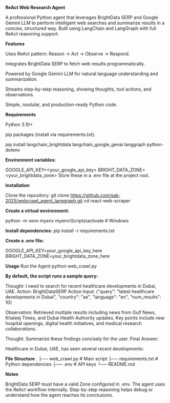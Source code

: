 **ReAct Web Research Agent**

A professional Python agent that leverages BrightData SERP and Google Gemini LLM to perform intelligent web searches and summarize results in a concise, structured way. Built using LangChain and LangGraph with full ReAct reasoning support.

**Features**

Uses ReAct pattern: Reason → Act → Observe → Respond.

Integrates BrightData SERP to fetch web results programmatically.

Powered by Google Gemini LLM for natural language understanding and summarization.

Streams step-by-step reasoning, showing thoughts, tool actions, and observations.

Simple, modular, and production-ready Python code.


**Requirements**

Python 3.10+

pip packages (install via requirements.txt):

pip install langchain_brightdata langchain_google_genai langgraph python-dotenv


**Environment variables:**

GOOGLE_API_KEY=<your_google_api_key>
BRIGHT_DATA_ZONE=<your_brightdata_zone>
Store these in a .env file at the project root.

**Installation**

Clone the repository:
git clone https://github.com/sak-2025/webcrawl_agent_langgraph.git
cd react-web-scraper


**Create a virtual environment:**

python -m venv myenv
myenv\Scripts\activate     # Windows


**Install dependencies:**
pip install -r requirements.txt

**Create a .env file:**

GOOGLE_API_KEY=your_google_api_key_here
BRIGHT_DATA_ZONE=your_brightdata_zone_here

**Usage**
Run the Agent
python web_crawl.py


**By default, the script runs a sample query:**

Thought: I need to search for recent healthcare developments in Dubai, UAE.
Action: BrightDataSERP
Action Input: {"query": "latest healthcare developments in Dubai", "country": "ae", "language": "en", "num_results": 10}

Observation: Retrieved multiple results including news from Gulf News, Khaleej Times, and Dubai Health Authority updates. Key points include new hospital openings, digital health initiatives, and medical research collaborations.

Thought: Summarize these findings concisely for the user.
Final Answer:

Healthcare in Dubai, UAE, has seen several recent developments:

**File Structure**
.
├── web_crawl.py        # Main script
├── requirements.txt    # Python dependencies
├── .env                # API keys
└── README.md

**Notes**

BrightData SERP must have a valid Zone configured in .env.
The agent  uses the ReAct workflow internally.
Step-by-step reasoning helps debug or understand how the agent reaches its conclusions.
